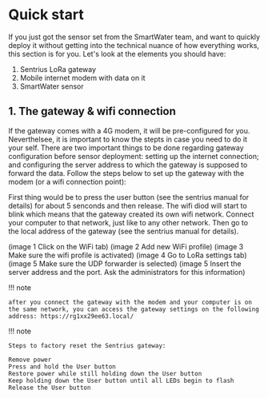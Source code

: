 # Quick start

If you just got the sensor set from the SmartWater team, and want to quickly deploy it without getting into the technical nuance of how everything works, this section is for you. Let's look at the elements you should have:

1. Sentrius LoRa gateway
2. Mobile internet modem with data on it
3. SmartWater sensor

## 1. The gateway & wifi connection

If the gateway comes with a 4G modem, it will be pre-configured for you. Neverthelsee, it is important to know the stepts in case you need to do it your self. There are two important things to be done regarding gateway configuration before sensor deployment: setting up the internet connection; and configuring the server address to which the gateway is supposed to forward the data. Follow the steps below to set up the gateway with the modem (or a wifi connection point):

First thing would be to press the user button (see the sentrius manual for details) for about 5 senconds and then release. The wifi diod will start to blink which means that the gateway created its own wifi network. Connect your computer to that network, just like to any other network. Then go to the local address of the gateway (see the sentrius manual for details).

(image 1 Click on the WiFi tab)
(image 2 Add new WiFi profile)
(image 3 Make sure the wifi profile is activated)
(image 4 Go to LoRa settings tab)
(image 5 Make sure the UDP forwarder is selected)
(image 5 Insert the server address and the port. Ask the administrators for this information)

!!! note

    after you connect the gateway with the modem and your computer is on the same network, you can access the gateway settings on the following address: https://rg1xx29ee63.local/

!!! note

    Steps to factory reset the Sentrius gateway:

    Remove power
    Press and hold the User button
    Restore power while still holding down the User button
    Keep holding down the User button until all LEDs begin to flash
    Release the User button
